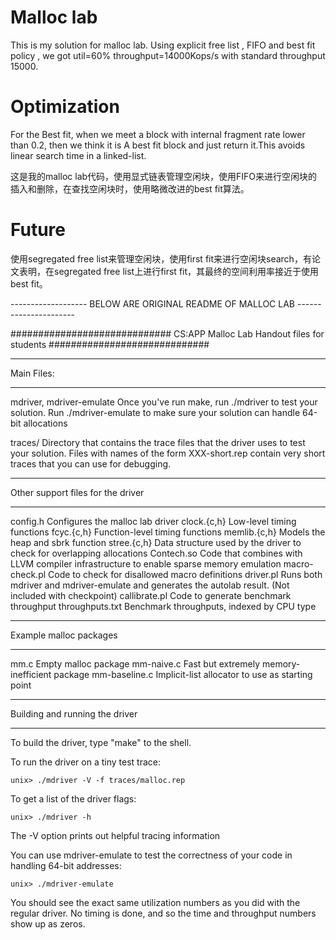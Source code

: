 # Malloc lab 
This is  my solution for malloc lab.
Using explicit free list , FIFO and best fit policy , we got util=60% throughput=14000Kops/s with standard throughput 15000.
# Optimization
For the Best fit, when we meet a block with internal fragment rate lower than 0.2, then we think it is A best fit block and just return
it.This avoids linear search time in a linked-list.

这是我的malloc lab代码，使用显式链表管理空闲块，使用FIFO来进行空闲块的插入和删除，在查找空闲块时，使用略微改进的best fit算法。

# Future
使用segregated free list来管理空闲块，使用first fit来进行空闲块search，有论文表明，在segregated free list上进行first fit，其最终的空间利用率接近于使用best fit。












------------------- BELOW ARE ORIGINAL README OF MALLOC LAB ----------------------












#############################
 CS:APP Malloc Lab
 Handout files for students
#############################

***********
Main Files:
***********

mdriver, mdriver-emulate
        Once you've run make, run ./mdriver to test
        your solution.  Run ./mdriver-emulate to make sure your
        solution can handle 64-bit allocations

traces/
	Directory that contains the trace files that the driver uses
	to test your solution. Files with names of the form XXX-short.rep
	contain very short traces that you can use for debugging.

**********************************
Other support files for the driver
**********************************
config.h	Configures the malloc lab driver
clock.{c,h}	Low-level timing functions
fcyc.{c,h}	Function-level timing functions
memlib.{c,h}	Models the heap and sbrk function
stree.{c,h}     Data structure used by the driver to check for
		overlapping allocations
Contech.so	Code that combines with LLVM compiler infrastructure
		to enable sparse memory emulation
macro-check.pl  Code to check for disallowed macro definitions
driver.pl	Runs both mdriver and mdriver-emulate and generates
		the autolab result.  (Not included with checkpoint)
callibrate.pl   Code to generate benchmark throughput
throughputs.txt Benchmark throughputs, indexed by CPU type

***********************
Example malloc packages
***********************
mm.c            Empty malloc package
mm-naive.c      Fast but extremely memory-inefficient package
mm-baseline.c   Implicit-list allocator to use as starting point

*******************************
Building and running the driver
*******************************
To build the driver, type "make" to the shell.

To run the driver on a tiny test trace:

	unix> ./mdriver -V -f traces/malloc.rep

To get a list of the driver flags:

	unix> ./mdriver -h

The -V option prints out helpful tracing information

You can use mdriver-emulate to test the correctness of your code in
handling 64-bit addresses:

	unix> ./mdriver-emulate

You should see the exact same utilization numbers as you did with the
regular driver.  No timing is done, and so the time and throughput
numbers show up as zeros.

